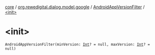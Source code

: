 [core](../../index.md) / [org.rewedigital.dialog.model.google](../index.md) / [AndroidAppVersionFilter](index.md) / [&lt;init&gt;](./-init-.md)

# &lt;init&gt;

`AndroidAppVersionFilter(minVersion: `[`Int`](https://kotlinlang.org/api/latest/jvm/stdlib/kotlin/-int/index.html)`? = null, maxVersion: `[`Int`](https://kotlinlang.org/api/latest/jvm/stdlib/kotlin/-int/index.html)`? = null)`